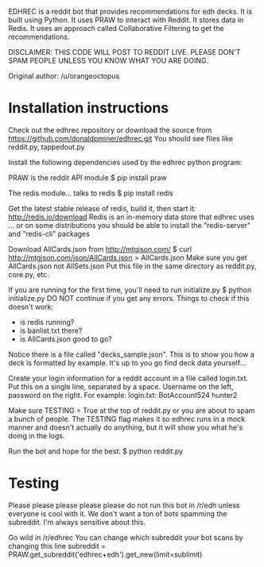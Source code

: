 EDHREC is a reddit bot that provides recommendations for edh decks.
It is built using Python. It uses PRAW to interact with Reddit.
It stores data in Redis.
It uses an approach called Collaborative Filtering to get the recommendations.

DISCLAIMER: THIS CODE WILL POST TO REDDIT LIVE. PLEASE DON'T SPAM PEOPLE UNLESS YOU KNOW WHAT YOU ARE DOING.

Original author: /u/orangeoctopus


Installation instructions
=========================

Check out the edhrec repository or download the source from https://github.com/donaldpminer/edhrec.git
You should see files like reddit.py, tappedout.py



Install the following dependencies used by the edhrec python program:

PRAW is the reddit API module
$ pip install praw   

The redis module... talks to redis
$ pip install redis



Get the latest stable release of redis, build it, then start it:
http://redis.io/download
Redis is an in-memory data store that edhrec uses
... or on some distributions you should be able to install the "redis-server" and "redis-cli" packages



Download AllCards.json from http://mtgjson.com/
$ curl http://mtgjson.com/json/AllCards.json > AllCards.json
Make sure you get AllCards.json not AllSets.json
Put this file in the same directory as reddit.py, core.py, etc.



If you are running for the first time, you'll need to run initialize.py
$ python initialize.py
DO NOT continue if you get any errors. Things to check if this doesn't work:
   - is redis running?
   - is banlist.txt there?
   - is AllCards.json good to go?




Notice there is a file called "decks_sample.json".
This is to show you how a deck is formatted by example. It's up to you go find deck data yourself...




Create your login information for a reddit account in a file called login.txt.
Put this on a single line, separated by a space. Username on the left, password on the right.
For example:
login.txt:
BotAccount524 hunter2



Make sure TESTING = True at the top of reddit.py or you are about to spam a bunch of people.
The TESTING flag makes it so edhrec runs in a mock manner and doesn't actually do anything,
but it will show you what he's doing in the logs.



Run the bot and hope for the best:
$ python reddit.py



Testing
======================================

Please please please please please do not run this bot in /r/edh unless everyone is cool with it.
We don't want a ton of bots spamming the subreddit. I'm always sensitive about this.

Go wild in /r/edhrec
You can change which subreddit your bot scans by changing this line
subreddit = PRAW.get_subreddit('edhrec+edh').get_new(limit=sublimit)







